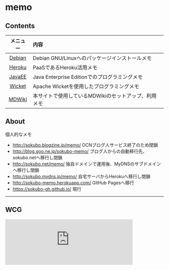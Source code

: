 memo
===========


Contents
--------

|メニュー|内容|
|:-:|:-|
|[Debian](debian.md)|Debian GNU/Linuxへのパッケージインストールメモ
|[Heroku](heroku.md)|PaaSであるHeroku活用メモ|
|[JavaEE](javaee.md)|Java Enterprise Editionでのプログラミングメモ|
|[Wicket](wicket.md)|Apache Wicketを使用したプログラミングメモ|
|[MDWiki](mdwiki.md)|本サイトで使用しているMDWikiのセットアップ、利用メモ|


About
-----
個人的なメモ

* http://sokubo.blogzine.jp/memo/  OCNブログ人サービス終了のため閉鎖
* http://blog.goo.ne.jp/sokubo-memo/  ブログ人からの自動移行先、sokubo.netへ移行し閉鎖
* http://sokubo.net/memo/  独自ドメインで運用後、MyDNSのサブドメインへ移行し閉鎖
* http://sokubo.mydns.jp/memo/  自宅サーバからHerokuへ移行し閉鎖
* http://sokubo-memo.herokuapp.com/  GitHub Pagesへ移行
* https://sokubo-gh.github.io/  現行


----


WCG
---

<iframe src="https://www.worldcommunitygrid.org/getDynamicImage.do?memberName=sokubo&mnOn=false&stat=3&imageNum=1&rankOn=false&projectsOn=false&special=false&link=0&memberId=727495" frameborder="0" name="di" scrolling="no" width="405px" height="145px"></iframe>
